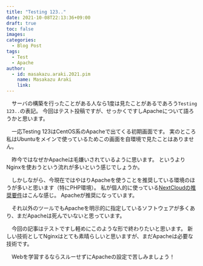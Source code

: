 ```yaml
---
title: "Testing 123.."
date: 2021-10-08T22:13:36+09:00
draft: true
toc: false
images:
categories: 
  - Blog Post
tags:
  - Test
  - Apache
author:
  - id: masakazu.araki.2021.pim
    name: Masakazu Araki
    link: 
---
```

　サーバの構築を行ったことがある人なら1度は見たことがあるであろう`Testing 123..`の表記。
今回はテスト投稿ですが、せっかくですしApacheについて語ろうかと思います。

　一応Testing 123はCentOS系のApacheで出てくる初期画面です。
実のところ私はUbuntuをメインで使っているためこの画面を自環境で見たことはありません。

　昨今ではなぜかApacheは毛嫌いされているように思います。
というよりNginxを使おうという流れが多いという感じでしょうか。

　しかしながら、今現在ではやはりApacheを使うことを推奨している環境のほうが多いと思います（特にPHP環境）。
私が個人的に使っている[NextCloudの推奨要件](https://docs.nextcloud.com/server/latest/admin_manual/installation/system_requirements.html)はこんな感じ。
Apacheが推奨になっています。

　それ以外のツールでもApacheを明示的に指定しているソフトウェアが多くあり、まだApacheは死んでいないと思っています。

　今回の記事はテストですし軽めにこのような形で終わりたいと思います。
新しい技術としてNginxはとても素晴らしいと思いますが、まだApacheは必要な技術です。

　Webを学習するならスルーせずにApacheの設定で苦しみましょう！